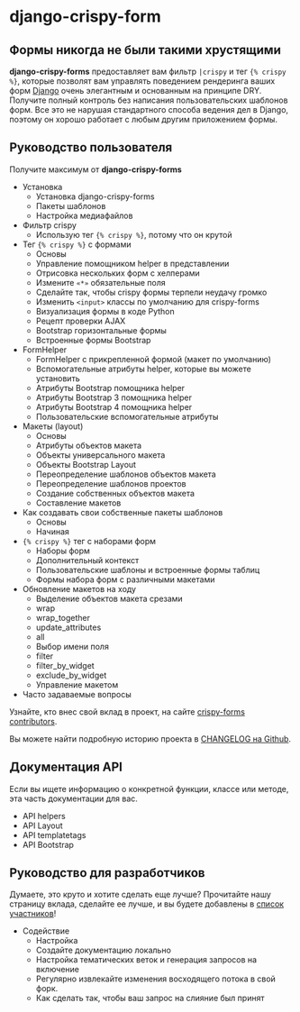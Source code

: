 # django-crispy-form

## Формы никогда не были такими хрустящими

**django-crispy-forms** предоставляет вам фильтр `|crispy` и тег `{% crispy %}`, которые позволят вам управлять поведением рендеринга ваших форм [Django](https://www.djangoproject.com/) очень элегантным и основанным на принципе DRY. Получите полный контроль без написания пользовательских шаблонов форм. Все это не нарушая стандартного способа ведения дел в Django, поэтому он хорошо работает с любым другим приложением формы.

## Руководство пользователя

Получите максимум от **django-crispy-forms**

* Установка
  * Установка django-crispy-forms
  * Пакеты шаблонов
  * Настройка медиафайлов
* Фильтр crispy
  * Использую тег `{% crispy %}`, потому что он крутой
* Тег `{% crispy %}` с формами
  * Основы
  * Управление помощником helper в представлении
  * Отрисовка нескольких форм с хелперами
  * Измените `«*»` обязательные поля
  * Сделайте так, чтобы crispy формы терпели неудачу громко
  * Изменить `<input>` классы по умолчанию для crispy-forms
  * Визуализация формы в коде Python
  * Рецепт проверки AJAX
  * Bootstrap горизонтальные формы
  * Встроенные формы Bootstrap
* FormHelper
  * FormHelper с прикрепленной формой (макет по умолчанию)
  * Вспомогательные атрибуты helper, которые вы можете установить
  * Атрибуты Bootstrap помощника helper
  * Атрибуты Bootstrap 3 помощника helper
  * Атрибуты Bootstrap 4 помощника helper
  * Пользовательские вспомогательные атрибуты
* Макеты (layout)
  * Основы
  * Атрибуты объектов макета
  * Объекты универсального макета
  * Объекты Bootstrap Layout
  * Переопределение шаблонов объектов макета
  * Переопределение шаблонов проектов
  * Создание собственных объектов макета
  * Составление макетов
* Как создавать свои собственные пакеты шаблонов
  * Основы
  * Начиная
* `{% crispy %}` тег с наборами форм
  * Наборы форм
  * Дополнительный контекст
  * Пользовательские шаблоны и встроенные формы таблиц
  * Формы набора форм с различными макетами
* Обновление макетов на ходу
  * Выделение объектов макета срезами
  * wrap
  * wrap\_together
  * update\_attributes
  * all
  * Выбор имени поля
  * filter
  * filter\_by\_widget
  * exclude\_by\_widget
  * Управление макетом
* Часто задаваемые вопросы

Узнайте, кто внес свой вклад в проект, на сайте [crispy-forms contributors](https://github.com/django-crispy-forms/django-crispy-forms/blob/main/CONTRIBUTORS.txt).

Вы можете найти подробную историю проекта в [CHANGELOG на Github](https://github.com/django-crispy-forms/django-crispy-forms/blob/main/CHANGELOG.md).

## Документация API

Если вы ищете информацию о конкретной функции, классе или методе, эта часть документации для вас.

* API helpers
* API Layout
* API templatetags
* API Bootstrap

## Руководство для разработчиков

Думаете, это круто и хотите сделать еще лучше? Прочитайте нашу страницу вклада, сделайте ее лучше, и вы будете добавлены в [список участников](https://github.com/django-crispy-forms/django-crispy-forms/blob/main/CONTRIBUTORS.txt)!

* Содействие
  * Настройка
  * Создайте документацию локально
  * Настройка тематических веток и генерация запросов на включение
  * Регулярно извлекайте изменения восходящего потока в свой форк.
  * Как сделать так, чтобы ваш запрос на слияние был принят
